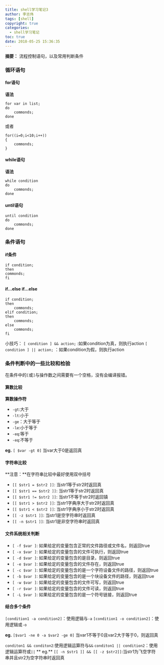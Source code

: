 ```yaml
---
title: shell学习笔记3
author: 李志伟
tags: [shell]
copyright: true
categories:
  - shell学习笔记
toc: true
date: 2018-05-25 15:36:35
---
```



**摘要：** 流程控制语句，以及常用判断条件
<!-- more-->

### 循环语句

#### for语句

**语法**
```
for var in list;
do
    commonds;
done
```
或者

```
for((i=0;i<10;i++)) 
{
    commonds;
}
```

#### while语句

**语法**
```
while condition
do
    commonds;
done
```
#### until语句

```
until condition
do
    commonds;
done
```

### 条件语句

#### if条件

```
if condition;
then
commonds;
fi
```

#### if...else if...else

```
if condition;
then
    commonds;
elif condition;
then
    commonds;
else
    commonds;
fi
```

小技巧：
`[ condition ] && action;` :如果condition为真，则执行action
`[ condition ] || action;` ：如果condition为假，则执行action

### 条件判断中的一些比较和检验

在条件中的`[`或`]`与操作数之间需要有一个空格，没有会编译报错。

#### 算数比较

**算数操作符**

- `-gt`:大于
- `-lt`:小于
- `-ge`：大于等于
- `-le`:小于等于
- `-eq`:等于
- `-eq`:不等于

**eg.**
`[ $var -gt 0]` 当var大于0是返回真


#### 字符串比较

**注意：**在字符串比较中最好使用双中括号

- `[[ $str1 = $str2 ]]`: 当str1等于str2时返回真
- `[[ $str1 == $str2 ]]`: 当str1等于str2时返回真
- `[[ $str1 != $str2 ]]`: 当str1不等于str2时返回镇
- `[[ $str1 > $str2 ]]`: 当str1字典序大于str2时返回真
- `[[ $str1 < $str2 ]]`: 当str1字典序小于str2时返回真
- `[[ -z $str1 ]]`: 当str1是空字符串时返回真
- `[[ -n $str1 ]]`: 当str1是非空字符串时返回真

#### 文件系统相关判断

- `[ -f $var ]`: 如果给定的变量包含正常的文件路径或文件名，则返回true
- `[ -x $var ]`: 如果给定的变量包含的文件可执行，则返回true
- `[ -d $var ]`: 如果给定的变量包含的是目录，则返回true
- `[ -e $var ]`: 如果给定的变量包含的文件存在，则返回true
- `[ -c $var ]`: 如果给定的变量包含的是一个字符设备文件的路径，则返回true
- `[ -b $var ]`: 如果给定的变量包含的是一个块设备文件的路径，则返回true
- `[ -w $var ]`: 如果给定的变量包含的文件可写，则返回true
- `[ -r $var ]`: 如果给定的变量包含的文件可读，则返回true
- `[ -L $var ]`: 如果给定的变量包含的是一个符号链接，则返回true


#### 结合多个条件


`[condition1 -a condition2]`：使用逻辑与`-a`
`[condition1 -o condition2]`：使用逻辑或`-o`

**eg.**
`[$var1 -ne 0 -a $var2 -ge 0]` 当var1不等于0且var2大于等于0，则返回真

`conditon1 && conditon2`:使用逻辑运算符与`&&`
`conditon1 || condition2`：使用逻辑运算符或`||`
** eg.**
`[[ -n $str1 ]] && [[ -z $str2]]`:当str1为飞空字符串并且str2为空字符串时返回真